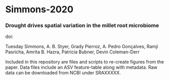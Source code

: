 # Simmons-2020
### Drought drives spatial variation in the millet root microbiome
doi:

Tuesday Simmons, A. B. Styer, Grady Pierroz, A. Pedro Gonçalves, Ramji Pasricha, Amrita B. Hazra, Patricia Bubner, Devin Coleman-Derr

Included in this repository are files and scripts to re-create figures from the paper. Data files include an ASV feature-table along with metadata. Raw data can be downloaded from NCBI under SRAXXXXX.
